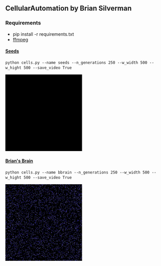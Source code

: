 ## CellularAutomation by Brian Silverman

### Requirements

 * pip install -r requirements.txt 
 * [ffmpeg](https://www.ffmpeg.org/)


#### [Seeds](https://en.wikipedia.org/wiki/Seeds_(cellular_automaton))
```
python cells.py --name seeds --n_generations 250 --w_width 500 --w_hight 500 --save_video True

```

![seeds](assets/seeds.gif)


#### [Brian's Brain](https://en.wikipedia.org/wiki/Brian%27s_Brain)
```
python cells.py --name bbrain --n_generations 250 --w_width 500 --w_hight 500 --save_video True

```

![bbrain](assets/bbrain.gif)

